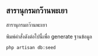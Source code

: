 ## สารานุกรมกว๊านพะเยา

สารานุกรมกว๊านพะเยา

พิมพ์คำสั่งดังต่อไปนี้เพื่อ generate ฐานข้อมูล

```$
php artisan db:seed 
```